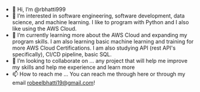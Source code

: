 - 👋 Hi, I’m @rbhatti999
- 👀 I’m interested in software engineering, software development, data science, and machine learning. I like to program with Python and I also like using the AWS Cloud. 
- 🌱 I’m currently learning more about the AWS Cloud and expanding my program skills. I am also learning basic machine learning and training for more AWS Cloud Certifications. I am also studying API (rest API's specifically), CI/CD pipeline, basic SQL.
- 💞️ I’m looking to collaborate on ... any project that will help me improve my skills and help me experience and learn more
- 📫 How to reach me ... You can reach me through here or through my email robeelbhatti19@gmail.com!

<!---
rbhatti999/rbhatti999 is a ✨ special ✨ repository because its `README.md` (this file) appears on your GitHub profile.
You can click the Preview link to take a look at your changes.
--->
